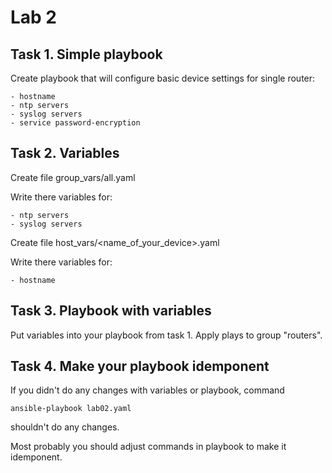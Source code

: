 # Lab 2

## Task 1. Simple playbook

Create playbook that will configure basic device settings for single router:

    - hostname
    - ntp servers
    - syslog servers
    - service password-encryption

## Task 2. Variables

Create file group_vars/all.yaml

Write there variables for:

    - ntp servers
    - syslog servers

Create file host_vars/\<name_of_your_device\>.yaml

Write there variables for:

    - hostname

## Task 3. Playbook with variables

Put variables into your playbook from task 1. Apply plays to group "routers".

## Task 4. Make your playbook idemponent

If you didn't do any changes with variables or playbook, command

    ansible-playbook lab02.yaml

shouldn't do any changes.

Most probably you should adjust commands in playbook to make it idemponent.
